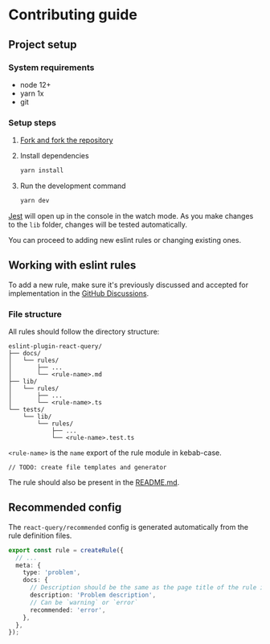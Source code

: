 # Contributing guide

## Project setup

### System requirements

- node 12+
- yarn 1x
- git

### Setup steps

1. [Fork and fork the repository](https://docs.github.com/en/get-started/quickstart/fork-a-repo)

2. Install dependencies

   ```sh
   yarn install
   ```

3. Run the development command
   ```sh
   yarn dev
   ```

[Jest](https://jestjs.io/) will open up in the console in the watch mode. As you make changes to the `lib` folder, changes will be tested automatically.

You can proceed to adding new eslint rules or changing existing ones.

## Working with eslint rules

To add a new rule, make sure it's previously discussed and accepted for implementation in the [GitHub Discussions](https://github.com/KubaJastrz/eslint-plugin-react-query/discussions/categories/new-rule).

### File structure

All rules should follow the directory structure:

```
eslint-plugin-react-query/
├── docs/
│   └── rules/
│       ├── ...
│       └── <rule-name>.md
├── lib/
│   └── rules/
│       ├── ...
│       └── <rule-name>.ts
└── tests/
    └── lib/
        └── rules/
            ├── ...
            └── <rule-name>.test.ts
```

`<rule-name>` is the `name` export of the rule module in kebab-case.

`// TODO: create file templates and generator`

The rule should also be present in the [README.md](README.md#supported-rules).

## Recommended config

The `react-query/recommended` config is generated automatically from the rule definition files.

```ts
export const rule = createRule({
  // ...
  meta: {
    type: 'problem',
    docs: {
      // Description should be the same as the page title of the rule in the `docs` folder
      description: 'Problem description',
      // Can be `warning` or `error`
      recommended: 'error',
    },
  },
});
```
